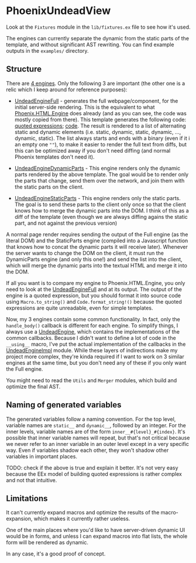 # PhoenixUndeadView

Look at the `Fixtures` module in the `lib/fixtures.ex` file to see how it's used.

The engines can currently separate the dynamic from the static parts of the template, and without significant AST rewriting. You can find example outputs in the `examples/` directory.

## Structure

There are [4 engines](https://github.com/tmbb/phoenix_undead_view/tree/master/lib/phoenix_undead_view/eex_engine/engines). Only the following 3 are important (the other one is a relic which I keep around for reference purposes):

* [UndeadEngineFull](https://github.com/tmbb/phoenix_undead_view/blob/master/lib/phoenix_undead_view/eex_engine/engines/undead_engine_full.ex) - generates the full webpage/component, for the initial server-side rendering. This is the equivalent to what [Phoenix.HTML.Engine](https://github.com/phoenixframework/phoenix_html/blob/v2.12.0/lib/phoenix_html/engine.ex#L1) does already (and as you can see, the code was mostly copied from there). This template generates the following code: [quoted expressions](https://github.com/tmbb/phoenix_undead_view/blob/master/examples/example-quoted-full.exs); [code](https://github.com/tmbb/phoenix_undead_view/blob/master/examples/example-code-full.exs). The result is rendered to a list of alternating static and dynamic elements (i.e. static, dynamic, static, dynamic, ..., dynamic, static). The list always starts and ends with a binary (even if it i an empty one `""`), to make it easier to render the full text from diffs, but this can be optimized away if you don't need diffing (and normal Phoenix templates don't need it).

* [UndeadEngineDynamicParts](https://github.com/tmbb/phoenix_undead_view/blob/master/lib/phoenix_undead_view/eex_engine/engines/undead_engine_dynamic_parts.ex) - This engine renders only the dynamic parts rendered by the above template. The goal would be to render only the parts that change, send them over the network, and join them with the static parts on the client.

* [UndeadEngineStaticParts](https://github.com/tmbb/phoenix_undead_view/blob/master/lib/phoenix_undead_view/eex_engine/engines/undead_engine_static_parts.ex) - This engine renders only the static parts. The goal is to send these parts to the client only once so that the client knows how to merge the dynamic parts into the DOM. I think of this as a diff of the template (even though we are always diffing agains the static part, and not against the previous version)

A normal page render requires sending the output of the Full engine (as the literal DOM) and the StaticParts engine (compiled into a Javascript function that knows how to concat the dynamic parts it will receive later). Whenever the server wants to change the DOM on the client, it must run the DynamicParts engine (and only this one!) and send the list into the client, which will merge the dynamic parts into the textual HTML and merge it into the DOM.

If all you want is to compare my engine to Phoenix.HTML.Engine, you only need to look at the [UndeadEngineFull](https://github.com/tmbb/phoenix_undead_view/blob/master/examples/example-code-full.exs) and at its output. The output of the engine is a quoted expression, but you should format it into source code using `Macro.to_string()` and `Code.format_string!()` because the quoted expressions are quite unreadable, even for simple templates.

Now, my 3 engines contain some common functionality. In fact, only the `handle_body()` callback is different for each engine. To simplify things, I always use a [UndeadEngine](https://github.com/tmbb/phoenix_undead_view/blob/master/lib/phoenix_undead_view/eex_engine/undead_engine.ex), which contains the implementations of the common callbacks. Because I didn't want to define a lot of code in the `__using__` macro, I've put the actual implementation of the callbacks in the [UndeadEngineImpl](https://github.com/tmbb/phoenix_undead_view/blob/master/lib/phoenix_undead_view/eex_engine/undead_engine_impl.ex) module. While these layers of indirections make my project more complex, they're kinda required if I want to work on 3 similar engines at the same time, but you don't need any of these if you only want the Full engine.

You might need to read the `Utils` and `Merger` modules, which build and optimize the final AST.


## Naming of generated variables

The generated variables follow a naming convention.
For the top level, variable names are `static__` and `dynamic__`, followed by an integer.
For the inner levels, variable names are of the form `inner__#{level}_#{index}`.
It's possible that inner variable names will repeat, but that's not critical because we never refer to an inner variable in an outer level except in a very specific way.
Even if variables shadow each other, they won't shadow other variables in important places.

TODO: check if the above is true and explain it better.
It's not very easy because the EEx model of building quoted expressions is rather complex and not that intuitive.

## Limitations

It can't currently expand macros and optimize the results of the macro-expansion, which makes it currently rather useless.

One of the main places where you'd like to have server-driven dynamic UI would be in forms, and unless I can expand macros into flat lists, the whole form will be rendered as dynamic.

In any case, it's a good proof of concept.